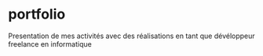 # portfolio
Presentation de mes activités avec des réalisations en tant que dévéloppeur freelance en informatique
